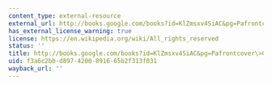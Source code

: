 ```yaml
---
content_type: external-resource
external_url: http://books.google.com/books?id=KlZmsxv4SiAC&pg=Pafrontcover>Google
has_external_license_warning: true
license: https://en.wikipedia.org/wiki/All_rights_reserved
status: ''
title: http://books.google.com/books?id=KlZmsxv4SiAC&pg=Pafrontcover\>Google
uid: f3a6c2bb-d897-4200-8916-65b2f313f031
wayback_url: ''
---
```

